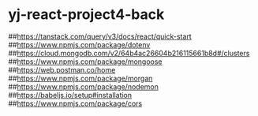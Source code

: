 # yj-react-project4-back

##https://tanstack.com/query/v3/docs/react/quick-start
##https://www.npmjs.com/package/dotenv
##https://cloud.mongodb.com/v2/64b4ac26604b216115661b8d#/clusters
##https://www.npmjs.com/package/mongoose
##https://web.postman.co/home
##https://www.npmjs.com/package/morgan
##https://www.npmjs.com/package/nodemon
##https://babeljs.io/setup#installation
##https://www.npmjs.com/package/cors
